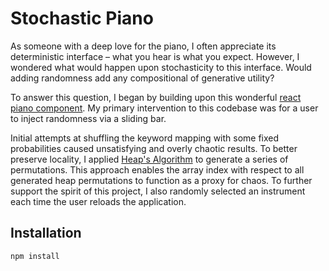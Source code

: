 # Stochastic Piano

As someone with a deep love for the piano, I often appreciate its deterministic interface – what you hear is what you expect. However, I wondered what would happen upon stochasticity to this interface. Would adding randomness add any compositional of generative utility? 

To answer this question, I began by building upon this wonderful [react piano component](https://github.com/lillydinhle/react-piano-component). My  primary intervention to this codebase was for a user to inject randomness via a sliding bar.

Initial attempts at shuffling the keyword mapping with some fixed probabilities caused unsatisfying and overly chaotic results. To better preserve locality, I applied [Heap's Algorithm](https://en.wikipedia.org/wiki/Heap%27s_algorithm#:~:text=Heap's%20algorithm%20generates%20all%20possible,2%20elements%20are%20not%20disturbed.) to generate a series of permutations. This approach enables the array index with respect to all generated heap permutations to function as a proxy for chaos. To further support the spirit of this project, I also randomly selected an instrument each time the user reloads the application. 

## Installation

```shell
npm install
```
